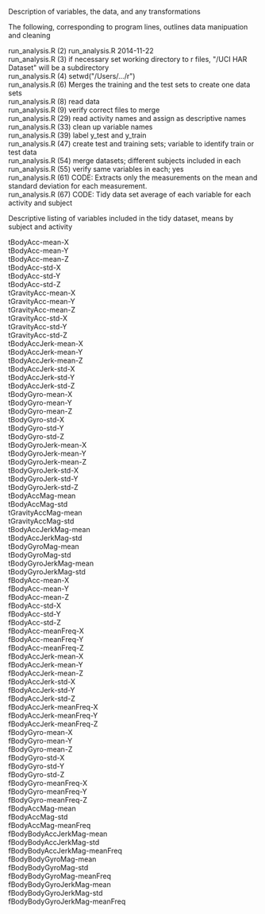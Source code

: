 Description of variables, the data, and any transformations

The following, corresponding to program lines, outlines data manipuation and cleaning

run_analysis.R (2)	 run_analysis.R 2014-11-22  
run_analysis.R (3)	 if necessary set working directory to r files, "/UCI HAR Dataset" will be a subdirectory  
run_analysis.R (4)	 setwd("/Users/.../r")  
run_analysis.R (6)	 Merges the training and the test sets to create one data sets  
run_analysis.R (8)	 read data  
run_analysis.R (9)	 verify correct files to merge  
run_analysis.R (29)	 read activity names and assign as descriptive names  
run_analysis.R (33)	 clean up variable names  
run_analysis.R (39)	 label y_test and y_train  
run_analysis.R (47)	 create test and training sets; variable to identify train or test data   
run_analysis.R (54)	 merge datasets; different subjects included in each  
run_analysis.R (55)	 verify same variables in each; yes  
run_analysis.R (61)	 CODE: Extracts only the measurements on the mean and standard deviation for each measurement.  
run_analysis.R (67)	 CODE: Tidy data set average of each variable for each activity and subject  

Descriptive listing of variables included in the tidy dataset, means by subject and activity  

tBodyAcc-mean-X  
tBodyAcc-mean-Y  
tBodyAcc-mean-Z  
tBodyAcc-std-X  
tBodyAcc-std-Y  
tBodyAcc-std-Z  
tGravityAcc-mean-X  
tGravityAcc-mean-Y  
tGravityAcc-mean-Z  
tGravityAcc-std-X  
tGravityAcc-std-Y  
tGravityAcc-std-Z  
tBodyAccJerk-mean-X  
tBodyAccJerk-mean-Y  
tBodyAccJerk-mean-Z  
tBodyAccJerk-std-X  
tBodyAccJerk-std-Y  
tBodyAccJerk-std-Z  
tBodyGyro-mean-X  
tBodyGyro-mean-Y  
tBodyGyro-mean-Z  
tBodyGyro-std-X  
tBodyGyro-std-Y  
tBodyGyro-std-Z  
tBodyGyroJerk-mean-X  
tBodyGyroJerk-mean-Y  
tBodyGyroJerk-mean-Z  
tBodyGyroJerk-std-X  
tBodyGyroJerk-std-Y  
tBodyGyroJerk-std-Z  
tBodyAccMag-mean  
tBodyAccMag-std  
tGravityAccMag-mean  
tGravityAccMag-std  
tBodyAccJerkMag-mean  
tBodyAccJerkMag-std  
tBodyGyroMag-mean  
tBodyGyroMag-std  
tBodyGyroJerkMag-mean  
tBodyGyroJerkMag-std  
fBodyAcc-mean-X  
fBodyAcc-mean-Y  
fBodyAcc-mean-Z  
fBodyAcc-std-X  
fBodyAcc-std-Y  
fBodyAcc-std-Z  
fBodyAcc-meanFreq-X  
fBodyAcc-meanFreq-Y  
fBodyAcc-meanFreq-Z  
fBodyAccJerk-mean-X  
fBodyAccJerk-mean-Y  
fBodyAccJerk-mean-Z  
fBodyAccJerk-std-X  
fBodyAccJerk-std-Y  
fBodyAccJerk-std-Z  
fBodyAccJerk-meanFreq-X  
fBodyAccJerk-meanFreq-Y  
fBodyAccJerk-meanFreq-Z  
fBodyGyro-mean-X  
fBodyGyro-mean-Y  
fBodyGyro-mean-Z  
fBodyGyro-std-X  
fBodyGyro-std-Y  
fBodyGyro-std-Z  
fBodyGyro-meanFreq-X  
fBodyGyro-meanFreq-Y  
fBodyGyro-meanFreq-Z  
fBodyAccMag-mean  
fBodyAccMag-std  
fBodyAccMag-meanFreq  
fBodyBodyAccJerkMag-mean  
fBodyBodyAccJerkMag-std  
fBodyBodyAccJerkMag-meanFreq   
fBodyBodyGyroMag-mean  
fBodyBodyGyroMag-std  
fBodyBodyGyroMag-meanFreq  
fBodyBodyGyroJerkMag-mean  
fBodyBodyGyroJerkMag-std  
fBodyBodyGyroJerkMag-meanFreq
